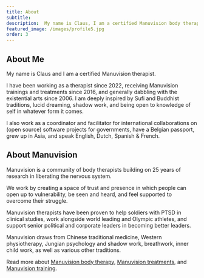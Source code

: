 ```yaml
---
title: About
subtitle: 
description:  My name is Claus, I am a certified Manuvision body therapist, and look forward to meeting you.
featured_image: /images/profile5.jpg
order: 3
---
```


## About Me

My name is Claus and I am a certified Manuvision therapist.

I have been working as a therapist since 2022, receiving Manuvision trainings and treatments since 2016, and generally dabbling with the existential arts since 2006.
I am deeply inspired by Sufi and Buddhist traditions, lucid dreaming, shadow work, and being open to knowledge of self in whatever form it comes. 

I also work as a coordinator and facilitator for international collaborations on (open source) software projects for governments, have a Belgian passport, grew up in Asia, and speak English, Dutch, Spanish & French.

## About Manuvision

Manuvision is a community of body therapists building on 25 years of research in liberating the nervous system. 

We work by creating a space of trust and presence in which people can open up to vulnerability, be seen and heard, and feel supported to overcome their struggle.

Manuvision therapists have been proven to help soldiers with PTSD in clinical studies, work alongside world leading and Olympic athletes, and support senior political and corporate leaders in becoming better leaders. 

Manuvision draws from Chinese traditional medicine, Western physiotherapy, Jungian psychology and shadow work, breathwork, inner child work, as well as various other traditions. 

Read more about [Manuvision body therapy](https://manuvision-dk.translate.goog/om-manuvision/?_x_tr_sl=da&_x_tr_tl=en&_x_tr_hl=en-US&_x_tr_pto=wapp), [Manuvision treatments](https://manuvision-dk.translate.goog/hvad-er-kropsterapi/?_x_tr_sl=da&_x_tr_tl=en&_x_tr_hl=en-US&_x_tr_pto=wapp), and [Manuvision training](https://manuvision-dk.translate.goog/traening/hvad-er-manuvision-traening/?_x_tr_sl=da&_x_tr_tl=en&_x_tr_hl=en-US&_x_tr_pto=wapp).